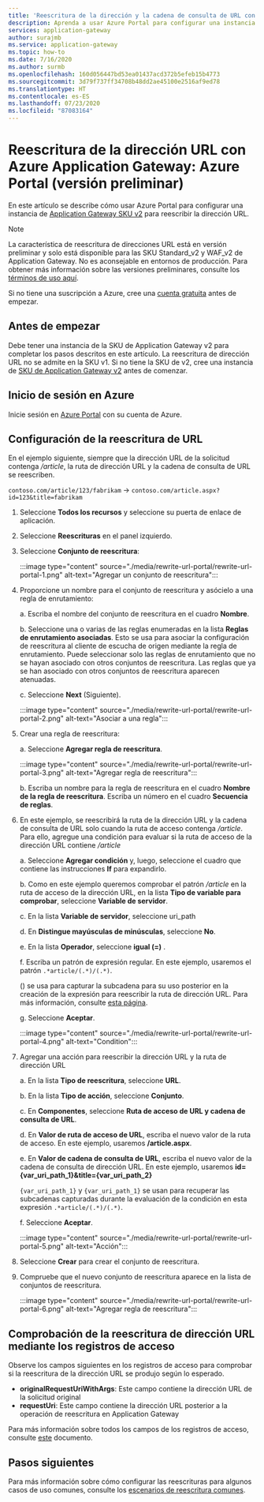 ```yaml
---
title: 'Reescritura de la dirección y la cadena de consulta de URL con Azure Application Gateway: Azure Portal'
description: Aprenda a usar Azure Portal para configurar una instancia de Azure Application Gateway para reescribir la dirección y la cadena de consulta URL
services: application-gateway
author: surajmb
ms.service: application-gateway
ms.topic: how-to
ms.date: 7/16/2020
ms.author: surmb
ms.openlocfilehash: 160d056447bd53ea01437acd372b5efeb15b4773
ms.sourcegitcommit: 3d79f737ff34708b48dd2ae45100e2516af9ed78
ms.translationtype: HT
ms.contentlocale: es-ES
ms.lasthandoff: 07/23/2020
ms.locfileid: "87083164"
---
```

# <a name="rewrite-url-with-azure-application-gateway---azure-portal-preview"></a>Reescritura de la dirección URL con Azure Application Gateway: Azure Portal (versión preliminar)

En este artículo se describe cómo usar Azure Portal para configurar una instancia de [Application Gateway SKU v2](application-gateway-autoscaling-zone-redundant.md) para reescribir la dirección URL.

>[!NOTE]
> La característica de reescritura de direcciones URL está en versión preliminar y solo está disponible para las SKU Standard_v2 y WAF_v2 de Application Gateway. No es aconsejable en entornos de producción. Para obtener más información sobre las versiones preliminares, consulte los [términos de uso aquí](https://azure.microsoft.com/support/legal/preview-supplemental-terms/).

Si no tiene una suscripción a Azure, cree una [cuenta gratuita](https://azure.microsoft.com/free/?WT.mc_id=A261C142F) antes de empezar.

## <a name="before-you-begin"></a>Antes de empezar

Debe tener una instancia de la SKU de Application Gateway v2 para completar los pasos descritos en este artículo. La reescritura de dirección URL no se admite en la SKU v1. Si no tiene la SKU de v2, cree una instancia de [SKU de Application Gateway v2](tutorial-autoscale-ps.md) antes de comenzar.

## <a name="sign-in-to-azure"></a>Inicio de sesión en Azure

Inicie sesión en [Azure Portal](https://portal.azure.com/) con su cuenta de Azure.

## <a name="configure-url-rewrite"></a>Configuración de la reescritura de URL

En el ejemplo siguiente, siempre que la dirección URL de la solicitud contenga */article*, la ruta de dirección URL y la cadena de consulta de URL se reescriben.

`contoso.com/article/123/fabrikam` -> `contoso.com/article.aspx?id=123&title=fabrikam`

1. Seleccione **Todos los recursos** y seleccione su puerta de enlace de aplicación.

2. Seleccione **Reescrituras** en el panel izquierdo.

3. Seleccione **Conjunto de reescritura**:

    :::image type="content" source="./media/rewrite-url-portal/rewrite-url-portal-1.png" alt-text="Agregar un conjunto de reescritura":::

4. Proporcione un nombre para el conjunto de reescritura y asócielo a una regla de enrutamiento:

    a. Escriba el nombre del conjunto de reescritura en el cuadro **Nombre**.
    
    b. Seleccione una o varias de las reglas enumeradas en la lista **Reglas de enrutamiento asociadas**. Esto se usa para asociar la configuración de reescritura al cliente de escucha de origen mediante la regla de enrutamiento. Puede seleccionar solo las reglas de enrutamiento que no se hayan asociado con otros conjuntos de reescritura. Las reglas que ya se han asociado con otros conjuntos de reescritura aparecen atenuadas.
    
    c. Seleccione **Next** (Siguiente).
    
    :::image type="content" source="./media/rewrite-url-portal/rewrite-url-portal-2.png" alt-text="Asociar a una regla":::

5. Crear una regla de reescritura:

    a. Seleccione **Agregar regla de reescritura**.
    
    :::image type="content" source="./media/rewrite-url-portal/rewrite-url-portal-3.png" alt-text="Agregar regla de reescritura":::
    
    b. Escriba un nombre para la regla de reescritura en el cuadro **Nombre de la regla de reescritura**. Escriba un número en el cuadro **Secuencia de reglas**.

6. En este ejemplo, se reescribirá la ruta de la dirección URL y la cadena de consulta de URL solo cuando la ruta de acceso contenga */article*. Para ello, agregue una condición para evaluar si la ruta de acceso de la dirección URL contiene */article*

    a. Seleccione **Agregar condición** y, luego, seleccione el cuadro que contiene las instrucciones **If** para expandirlo.
    
    b. Como en este ejemplo queremos comprobar el patrón */article* en la ruta de acceso de la dirección URL, en la lista **Tipo de variable para comprobar**, seleccione **Variable de servidor**.
    
    c. En la lista **Variable de servidor**, seleccione uri_path
    
    d. En **Distingue mayúsculas de minúsculas**, seleccione **No**.
    
    e. En la lista **Operador**, seleccione **igual (=)** .
    
    f. Escriba un patrón de expresión regular. En este ejemplo, usaremos el patrón `.*article/(.*)/(.*)`.
    
      () se usa para capturar la subcadena para su uso posterior en la creación de la expresión para reescribir la ruta de dirección URL. Para más información, consulte [esta página](rewrite-http-headers-url.md#capturing).

    g. Seleccione **Aceptar**.

    :::image type="content" source="./media/rewrite-url-portal/rewrite-url-portal-4.png" alt-text="Condition":::

 

7. Agregar una acción para reescribir la dirección URL y la ruta de dirección URL

   a. En la lista **Tipo de reescritura**, seleccione **URL**.

   b. En la lista **Tipo de acción**, seleccione **Conjunto**.

   c. En **Componentes**, seleccione **Ruta de acceso de URL y cadena de consulta de URL**.

   d. En **Valor de ruta de acceso de URL**, escriba el nuevo valor de la ruta de acceso. En este ejemplo, usaremos **/article.aspx**. 

   e. En **Valor de cadena de consulta de URL**, escriba el nuevo valor de la cadena de consulta de dirección URL. En este ejemplo, usaremos **id={var_uri_path_1}&title={var_uri_path_2}**
    
    `{var_uri_path_1}` y `{var_uri_path_1}` se usan para recuperar las subcadenas capturadas durante la evaluación de la condición en esta expresión `.*article/(.*)/(.*)`.
    
   f. Seleccione **Aceptar**.

    :::image type="content" source="./media/rewrite-url-portal/rewrite-url-portal-5.png" alt-text="Acción":::

8. Seleccione **Crear** para crear el conjunto de reescritura.

9. Compruebe que el nuevo conjunto de reescritura aparece en la lista de conjuntos de reescritura.

    :::image type="content" source="./media/rewrite-url-portal/rewrite-url-portal-6.png" alt-text="Agregar regla de reescritura":::

## <a name="verify-url-rewrite-through-access-logs"></a>Comprobación de la reescritura de dirección URL mediante los registros de acceso

Observe los campos siguientes en los registros de acceso para comprobar si la reescritura de la dirección URL se produjo según lo esperado.

* **originalRequestUriWithArgs**: Este campo contiene la dirección URL de la solicitud original
* **requestUri**: Este campo contiene la dirección URL posterior a la operación de reescritura en Application Gateway

Para más información sobre todos los campos de los registros de acceso, consulte [este](application-gateway-diagnostics.md#for-application-gateway-and-waf-v2-sku) documento.

##  <a name="next-steps"></a>Pasos siguientes

Para más información sobre cómo configurar las reescrituras para algunos casos de uso comunes, consulte los [escenarios de reescritura comunes](rewrite-http-headers.md).
